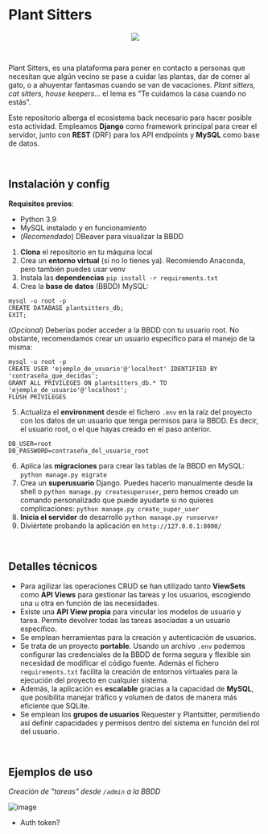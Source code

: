 # Plant Sitters

<div align="center"><img src="https://github.com/user-attachments/assets/f9d8afe0-76c4-4a78-81b0-77726e68663c"/></div>

&nbsp;

Plant Sitters, es una plataforma para poner en contacto a personas que necesitan que algún vecino se pase a cuidar las plantas, dar de comer al gato, o a ahuyentar fantasmas cuando se van de vacaciones. _Plant sitters, cat sitters, house keepers_... el lema es "Te cuidamos la casa cuando no estás".

Este repositorio alberga el ecosistema back necesario para hacer posible esta actividad. Empleamos **Django** como framework principal para crear el servidor, junto con **REST** (DRF) para los API endpoints y **MySQL** como base de datos.

&nbsp;

## Instalación y config

**Requisitos previos**:

- Python 3.9
- MySQL instalado y en funcionamiento
- (*Recomendado*) DBeaver para visualizar la BBDD 

1. **Clona** el repositorio en tu máquina local
2. Crea un **entorno virtual** (si no lo tienes ya). Recomiendo Anaconda, pero también puedes usar venv
3. Instala las **dependencias** `pip install -r requirements.txt`
4. Crea la **base de datos** (BBDD) MySQL:

```
mysql -u root -p
CREATE DATABASE plantsitters_db;
EXIT;
```

(_Opcional_) Deberías poder acceder a la BBDD con tu usuario root. No obstante, recomendamos crear un usuario específico para el manejo de la misma:

```
mysql -u root -p
CREATE USER 'ejemplo_de_usuario'@'localhost' IDENTIFIED BY 'contraseña_que_decidas';
GRANT ALL PRIVILEGES ON plantsitters_db.* TO 'ejemplo_de_usuario'@'localhost';
FLUSH PRIVILEGES
```

5. Actualiza el **environment** desde el fichero `.env` en la raíz del proyecto con los datos de un usuario que tenga permisos para la BBDD. Es decir, el usuario root, o el que hayas creado en el paso anterior.

```
DB_USER=root
DB_PASSWORD=contraseña_del_usuario_root
```

6. Aplica las **migraciones** para crear las tablas de la BBDD en MySQL: `python manage.py migrate`
7. Crea un **superusuario** Django. Puedes hacerlo manualmente desde la shell o `python manage.py createsuperuser`, pero hemos creado un comando personalizado que puede ayudarte si no quieres complicaciones: `python manage.py create_super_user`
8. **Inicia el servidor** de desarrollo `python manage.py runserver`
9. Diviértete probando la aplicación en `http://127.0.0.1:8000/`

&nbsp;

## Detalles técnicos

- Para agilizar las operaciones CRUD se han utilizado tanto **ViewSets** como **API Views** para gestionar las tareas y los usuarios, escogiendo una u otra en función de las necesidades.
- Existe una **API View propia** para vincular los modelos de usuario y tarea. Permite devolver todas las tareas asociadas a un usuario específico.
- Se emplean herramientas para la creación y autenticación de usuarios.
- Se trata de un proyecto **portable**. Usando un archivo `.env` podemos configurar las credenciales de la BBDD de forma segura y flexible sin necesidad de modificar el código fuente. Además el fichero `requirements.txt` facilita la creación de entornos virtuales para la ejecución del proyecto en cualquier sistema.
- Además, la aplicación es **escalable** gracias a la capacidad de **MySQL**, que posibilita manejar tráfico y volumen de datos de manera más eficiente que SQLite.
- Se emplean los **grupos de usuarios** Requester y Plantsitter, permitiendo así definir capacidades y permisos dentro del sistema en función del rol del usuario.

&nbsp;

## Ejemplos de uso

*Creación de "tareas" desde `/admin` a la BBDD*

![image](https://github.com/user-attachments/assets/e299da3a-d369-4105-b7b8-90cfc2ae6c39)



- Auth token?
